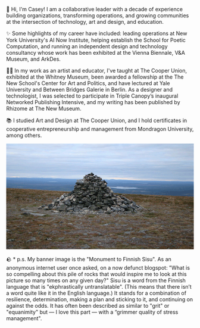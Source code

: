 👋 Hi, I'm Casey! I am a collaborative leader with a decade of experience building organizations, transforming operations, and growing communities at the intersection of technology, art and design, and education.

✨ Some highlights of my career have included: leading operations at New York University's AI Now Institute, helping establish the School for Poetic Computation, and running an independent design and technology consultancy whose work has been exhibited at the Vienna Biennale, V&A Museum, and ArkDes.

👨‍🎨 In my work as an artist and educator, I've taught at The Cooper Union, exhibited at the Whitney Museum, been awarded a fellowship at the The New School's Center for Art and Politics, and have lectured at Yale University and Between Bridges Galerie in Berlin. As a designer and technologist, I was selected to participate in Triple Canopy’s inaugural Networked Publishing Intensive, and my writing has been published by Rhizome at The New Museum.

📚 I studied Art and Design at The Cooper Union, and I hold certificates in cooperative entrepreneurship and management from Mondragon University, among others.

![Monument to Finnish Sisu](sisu.gif)

🪨 * p.s. My banner image is the "Monument to Finnish Sisu". As an anonymous internet user once asked, on a now defunct blogspot: "What is so compelling about this pile of rocks that would inspire me to look at this picture so many times on any given day?" Sisu is a word from the Finnish language that is "ekphrastically untranslatable". (This means that there isn’t a word quite like it in the English language.) It stands for a combination of resilience, determination, making a plan and sticking to it, and continuing on against the odds. It has often been described as similar to "grit" or "equanimity" but — I love this part — with a “grimmer quality of stress management".
